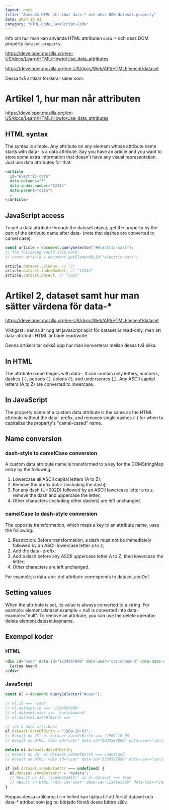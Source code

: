 ```yaml
---
layout: post
title: "Använda HTML attribut data-* och dess DOM dataset.property"
date: 2024-12-03
category: "HTML-Code,JavaScript-Code"
---
```


Info om hur man kan använda HTML attributen ```data-*``` och dess DOM property ```dataset.property```.

https://developer.mozilla.org/en-US/docs/Learn/HTML/Howto/Use_data_attributes

https://developer.mozilla.org/en-US/docs/Web/API/HTMLElement/dataset

Dessa två artiklar förklarar saker som:

# Artikel 1, hur man når attributen
https://developer.mozilla.org/en-US/docs/Learn/HTML/Howto/Use_data_attributes

## HTML syntax
The syntax is simple. Any attribute on any element whose attribute name starts with data- is a data attribute. Say you have an article and you want to store some extra information that doesn't have any visual representation. Just use data attributes for that:

```html
<article
  id="electric-cars"
  data-columns="3"
  data-index-number="12314"
  data-parent="cars">
  …
</article>
```


## JavaScript access
To get a data attribute through the dataset object, get the property by the part of the attribute name after data- (note that dashes are converted to camel case).

```js
const article = document.querySelector("#electric-cars");
// The following would also work:
// const article = document.getElementById("electric-cars")

article.dataset.columns; // "3"
article.dataset.indexNumber; // "12314"
article.dataset.parent; // "cars"
```



# Artikel 2, dataset samt hur man sätter värdena för data-*
https://developer.mozilla.org/en-US/docs/Web/API/HTMLElement/dataset

Viktigast i denna är nog att javascript api:t för dataset är read-only, men att data-attribut i HTML är både read/write. 

Denna artikeln tar också upp hur man konverterar mellan dessa två olika.


## In HTML
The attribute name begins with data-. It can contain only letters, numbers, dashes (-), periods (.), colons (:), and underscores (_). Any ASCII capital letters (A to Z) are converted to lowercase.

## In JavaScript
The property name of a custom data attribute is the same as the HTML attribute without the data- prefix, and removes single dashes (-) for when to capitalize the property's "camel-cased" name.


## Name conversion
### dash-style to camelCase conversion
A custom data attribute name is transformed to a key for the DOMStringMap entry by the following:

1. Lowercase all ASCII capital letters (A to Z);
2. Remove the prefix data- (including the dash);
3. For any dash (U+002D) followed by an ASCII lowercase letter a to z, remove the dash and uppercase the letter;
4. Other characters (including other dashes) are left unchanged.

### camelCase to dash-style conversion
The opposite transformation, which maps a key to an attribute name, uses the following:

1. Restriction: Before transformation, a dash must not be immediately followed by an ASCII lowercase letter a to z;
2. Add the data- prefix;
3. Add a dash before any ASCII uppercase letter A to Z, then lowercase the letter;
4. Other characters are left unchanged.

For example, a data-abc-def attribute corresponds to dataset.abcDef.


## Setting values
When the attribute is set, its value is always converted to a string. For example: element.dataset.example = null is converted into data-example="null".
To remove an attribute, you can use the delete operator: delete element.dataset.keyname.

## Exempel koder
### HTML
```html
<div id="user" data-id="1234567890" data-user="carinaanand" data-date-of-birth>
  Carina Anand
</div>
```


### JavaScript
```js
const el = document.querySelector("#user");

// el.id === 'user'
// el.dataset.id === '1234567890'
// el.dataset.user === 'carinaanand'
// el.dataset.dateOfBirth === ''

// set a data attribute
el.dataset.dateOfBirth = "1960-10-03";
// Result on JS: el.dataset.dateOfBirth === '1960-10-03'
// Result on HTML: <div id="user" data-id="1234567890" data-user="carinaanand" data-date-of-birth="1960-10-03">Carina Anand</div>

delete el.dataset.dateOfBirth;
// Result on JS: el.dataset.dateOfBirth === undefined
// Result on HTML: <div id="user" data-id="1234567890" data-user="carinaanand">Carina Anand</div>

if (el.dataset.someDataAttr === undefined) {
  el.dataset.someDataAttr = "mydata";
  // Result on JS: 'someDataAttr' in el.dataset === true
  // Result on HTML: <div id="user" data-id="1234567890" data-user="carinaanand" data-some-data-attr="mydata">Carina Anand</div>
}
```


Hoppas dessa artiklarna i sin helhet kan hjälpa till att förstå dataset och data-* attribut som jag nu började förstå dessa bättre själv. 


